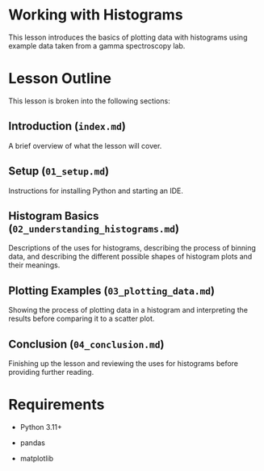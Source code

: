 # Working with Histograms
This lesson introduces the basics of plotting data with histograms using example data taken from a gamma spectroscopy lab.
# Lesson Outline
This lesson is broken into the following sections:
## Introduction (`index.md`)
A brief overview of what the lesson will cover.
## Setup (`01_setup.md`)
Instructions for installing Python and starting an IDE.
## Histogram Basics (`02_understanding_histograms.md`)
Descriptions of the uses for histograms, describing the process of binning data, and describing the different possible shapes of histogram plots and their meanings.
## Plotting Examples (`03_plotting_data.md`)
Showing the process of plotting data in a histogram and interpreting the results before comparing it to a scatter plot.
## Conclusion (`04_conclusion.md`)
Finishing up the lesson and reviewing the uses for histograms before providing further reading.
# Requirements
* Python 3.11+

* pandas

* matplotlib
